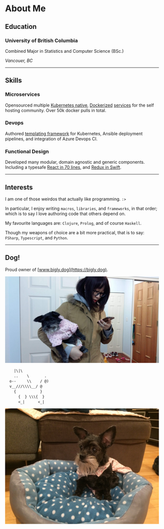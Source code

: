 # About Me

## Education

### University of British Columbia

Combined Major in Statistics and Computer Science (BSc.)

_Vancouer, BC_

---

## Skills

### Microservices

Opensourced multiple [Kubernetes native](https://ms-jpq.github.io/simple-traefik-dash), [Dockerized](https://ms-jpq.github.io/simple-traefik-identity) [services](https://ms-jpq.github.io/kde-in-docker) for the self hosting community.
Over 50k docker pulls in total.

### Devops

Authored [templating framework](http://ms-jpq.github.io/jinja2pp) for Kubernetes, Ansible deployment pipelines, and integration of Azure Devops CI.

### Functional Design

Developed many modular, domain agnostic and generic components. Including a typesafe [React in 70 lines](http://ms-jpq.github.io/noact), and [Redux in Swift](http://ms-jpq.github.io/simple-reeducks).

---

## Interests

I am one of those weirdos that actually like programming. `:>`

In particular, I enjoy writing `macros`, `libraries`, and `frameworks`, in that order; which is to say I love authoring code that others depend on.

My favourite languages are: `Clojure`, `Prolog`, and of course `Haskell`.

Though my weapons of choice are a bit more practical, that is to say: `FSharp`, `Typescript`, and `Python`.

---

## Dog!

Proud owner of [www.bigly.dog](https://bigly.dog).

![me with dog.jpg](https://github.com/ms-jpq/simple-markdown-showcase/raw/master/assets/dog_pic.jpg)

```txt
    |\|\
    ..    \       .
  o--     \\    / @)
  v__///\\\\__/ @
    {           }
      {  } \\\{  }
      <_|      <_|
```

![dog with cape.jpg](https://github.com/ms-jpq/simple-markdown-showcase/raw/master/assets/super_dog.jpg)
